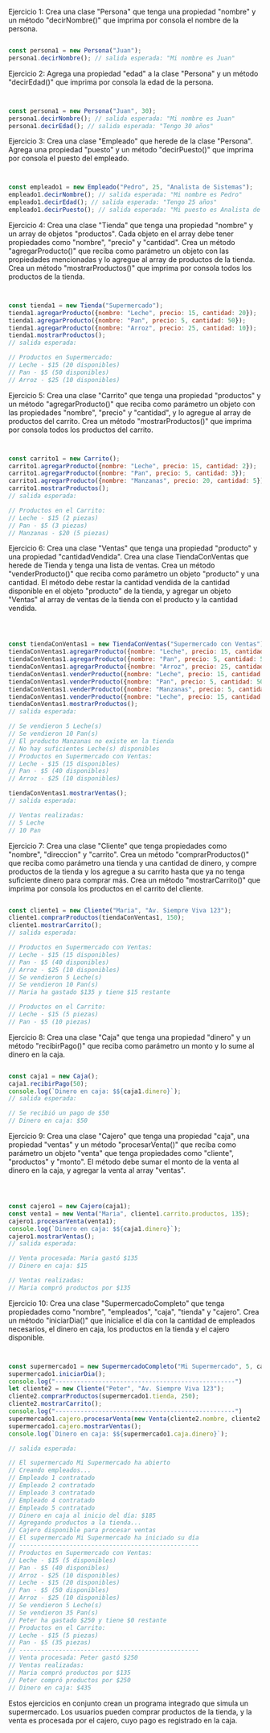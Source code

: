 Ejercicio 1:
Crea una clase "Persona" que tenga una propiedad "nombre" y un método "decirNombre()" que imprima por consola el nombre de la persona.

```javascript

const persona1 = new Persona("Juan");
persona1.decirNombre(); // salida esperada: "Mi nombre es Juan"
```

Ejercicio 2:
Agrega una propiedad "edad" a la clase "Persona" y un método "decirEdad()" que imprima por consola la edad de la persona.

```javascript


const persona1 = new Persona("Juan", 30);
persona1.decirNombre(); // salida esperada: "Mi nombre es Juan"
persona1.decirEdad(); // salida esperada: "Tengo 30 años"
```

Ejercicio 3:
Crea una clase "Empleado" que herede de la clase "Persona". Agrega una propiedad "puesto" y un método "decirPuesto()" que imprima por consola el puesto del empleado.

```javascript


const empleado1 = new Empleado("Pedro", 25, "Analista de Sistemas");
empleado1.decirNombre(); // salida esperada: "Mi nombre es Pedro"
empleado1.decirEdad(); // salida esperada: "Tengo 25 años"
empleado1.decirPuesto(); // salida esperada: "Mi puesto es Analista de Sistemas"
```

Ejercicio 4:
Crea una clase "Tienda" que tenga una propiedad "nombre" y un array de objetos "productos". Cada objeto en el array debe tener propiedades como "nombre", "precio" y "cantidad". Crea un método "agregarProducto()" que reciba como parámetro un objeto con las propiedades mencionadas y lo agregue al array de productos de la tienda. Crea un método "mostrarProductos()" que imprima por consola todos los productos de la tienda.

```javascript


const tienda1 = new Tienda("Supermercado");
tienda1.agregarProducto({nombre: "Leche", precio: 15, cantidad: 20});
tienda1.agregarProducto({nombre: "Pan", precio: 5, cantidad: 50});
tienda1.agregarProducto({nombre: "Arroz", precio: 25, cantidad: 10});
tienda1.mostrarProductos();
// salida esperada:

// Productos en Supermercado:
// Leche - $15 (20 disponibles)
// Pan - $5 (50 disponibles)
// Arroz - $25 (10 disponibles)
```

Ejercicio 5:
Crea una clase "Carrito" que tenga una propiedad "productos" y un método "agregarProducto()" que reciba como parámetro un objeto con las propiedades "nombre", "precio" y "cantidad", y lo agregue al array de productos del carrito. Crea un método "mostrarProductos()" que imprima por consola todos los productos del carrito.

```javascript


const carrito1 = new Carrito();
carrito1.agregarProducto({nombre: "Leche", precio: 15, cantidad: 2});
carrito1.agregarProducto({nombre: "Pan", precio: 5, cantidad: 3});
carrito1.agregarProducto({nombre: "Manzanas", precio: 20, cantidad: 5});
carrito1.mostrarProductos();
// salida esperada:

// Productos en el Carrito:
// Leche - $15 (2 piezas)
// Pan - $5 (3 piezas)
// Manzanas - $20 (5 piezas)
```

Ejercicio 6:
Crea una clase "Ventas" que tenga una propiedad "producto" y una propiedad "cantidadVendida". Crea una clase TiendaConVentas que herede de Tienda y tenga una lista de ventas. Crea un método "venderProducto()" que reciba como parámetro un objeto "producto" y una cantidad. El método debe restar la cantidad vendida de la cantidad disponible en el objeto "producto" de la tienda, y agregar un objeto "Ventas" al array de ventas de la tienda con el producto y la cantidad vendida.

```javascript



const tiendaConVentas1 = new TiendaConVentas("Supermercado con Ventas");
tiendaConVentas1.agregarProducto({nombre: "Leche", precio: 15, cantidad: 20});
tiendaConVentas1.agregarProducto({nombre: "Pan", precio: 5, cantidad: 50});
tiendaConVentas1.agregarProducto({nombre: "Arroz", precio: 25, cantidad: 10});
tiendaConVentas1.venderProducto({nombre: "Leche", precio: 15, cantidad: 20}, 5);
tiendaConVentas1.venderProducto({nombre: "Pan", precio: 5, cantidad: 50}, 10);
tiendaConVentas1.venderProducto({nombre: "Manzanas", precio: 5, cantidad: 10}, 3); // producto no existe
tiendaConVentas1.venderProducto({nombre: "Leche", precio: 15, cantidad: 20}, 20); // no hay suficientes
tiendaConVentas1.mostrarProductos();
// salida esperada:

// Se vendieron 5 Leche(s)
// Se vendieron 10 Pan(s)
// El producto Manzanas no existe en la tienda
// No hay suficientes Leche(s) disponibles
// Productos en Supermercado con Ventas:
// Leche - $15 (15 disponibles)
// Pan - $5 (40 disponibles)
// Arroz - $25 (10 disponibles)

tiendaConVentas1.mostrarVentas();
// salida esperada:

// Ventas realizadas:
// 5 Leche
// 10 Pan
```
Ejercicio 7:
Crea una clase "Cliente" que tenga propiedades como "nombre", "direccion" y "carrito". Crea un método "comprarProductos()" que reciba como parámetro una tienda y una cantidad de dinero, y compre productos de la tienda y los agregue a su carrito hasta que ya no tenga suficiente dinero para comprar más. Crea un método "mostrarCarrito()" que imprima por consola los productos en el carrito del cliente.

```javascript

const cliente1 = new Cliente("Maria", "Av. Siempre Viva 123");
cliente1.comprarProductos(tiendaConVentas1, 150);
cliente1.mostrarCarrito();
// salida esperada:

// Productos en Supermercado con Ventas:
// Leche - $15 (15 disponibles)
// Pan - $5 (40 disponibles)
// Arroz - $25 (10 disponibles)
// Se vendieron 5 Leche(s)
// Se vendieron 10 Pan(s)
// Maria ha gastado $135 y tiene $15 restante

// Productos en el Carrito:
// Leche - $15 (5 piezas)
// Pan - $5 (10 piezas)
```

Ejercicio 8:
Crea una clase "Caja" que tenga una propiedad "dinero" y un método "recibirPago()" que reciba como parámetro un monto y lo sume al dinero en la caja.

```javascript

const caja1 = new Caja();
caja1.recibirPago(50);
console.log(`Dinero en caja: $${caja1.dinero}`);
// salida esperada:

// Se recibió un pago de $50
// Dinero en caja: $50
```

Ejercicio 9:
Crea una clase "Cajero" que tenga una propiedad "caja", una propiedad "ventas" y un método "procesarVenta()" que reciba como parámetro un objeto "venta" que tenga propiedades como "cliente", "productos" y "monto". El método debe sumar el monto de la venta al dinero en la caja, y agregar la venta al array "ventas".

```javascript



const cajero1 = new Cajero(caja1);
const venta1 = new Venta("Maria", cliente1.carrito.productos, 135);
cajero1.procesarVenta(venta1);
console.log(`Dinero en caja: $${caja1.dinero}`);
cajero1.mostrarVentas();
// salida esperada:

// Venta procesada: Maria gastó $135
// Dinero en caja: $15

// Ventas realizadas:
// Maria compró productos por $135
``` 

Ejercicio 10:
Crea una clase "SupermercadoCompleto" que tenga propiedades como "nombre", "empleados", "caja", "tienda" y "cajero". Crea un método "iniciarDia()" que inicialice el día con la cantidad de empleados necesarios, el dinero en caja, los productos en la tienda y el cajero disponible.

```javascript


const supermercado1 = new SupermercadoCompleto("Mi Supermercado", 5, caja1, tiendaConVentas1, cajero1);
supermercado1.iniciarDia();
console.log("--------------------------------------------------")
let cliente2 = new Cliente("Peter", "Av. Siempre Viva 123");
cliente2.comprarProductos(supermercado1.tienda, 250);
cliente2.mostrarCarrito();
console.log("--------------------------------------------------")
supermercado1.cajero.procesarVenta(new Venta(cliente2.nombre, cliente2.carrito.productos, 250));
supermercado1.cajero.mostrarVentas();
console.log(`Dinero en caja: $${supermercado1.caja.dinero}`);

// salida esperada:

// El supermercado Mi Supermercado ha abierto
// Creando empleados...
// Empleado 1 contratado
// Empleado 2 contratado
// Empleado 3 contratado
// Empleado 4 contratado
// Empleado 5 contratado
// Dinero en caja al inicio del día: $185
// Agregando productos a la tienda...
// Cajero disponible para procesar ventas
// El supermercado Mi Supermercado ha iniciado su día
// --------------------------------------------------
// Productos en Supermercado con Ventas:
// Leche - $15 (5 disponibles)
// Pan - $5 (40 disponibles)
// Arroz - $25 (10 disponibles)
// Leche - $15 (20 disponibles)
// Pan - $5 (50 disponibles)
// Arroz - $25 (10 disponibles)
// Se vendieron 5 Leche(s)
// Se vendieron 35 Pan(s)
// Peter ha gastado $250 y tiene $0 restante
// Productos en el Carrito:
// Leche - $15 (5 piezas)
// Pan - $5 (35 piezas)
// --------------------------------------------------
// Venta procesada: Peter gastó $250
// Ventas realizadas:
// Maria compró productos por $135
// Peter compró productos por $250
// Dinero en caja: $435
```

Estos ejercicios en conjunto crean un programa integrado que simula un supermercado. Los usuarios pueden comprar productos de la tienda, y la venta es procesada por el cajero, cuyo pago es registrado en la caja.
